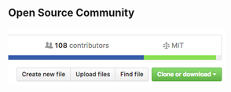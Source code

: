 Open Source Community
---------------------

![ALT TEXT](./resources/other_contributors.png "Github")